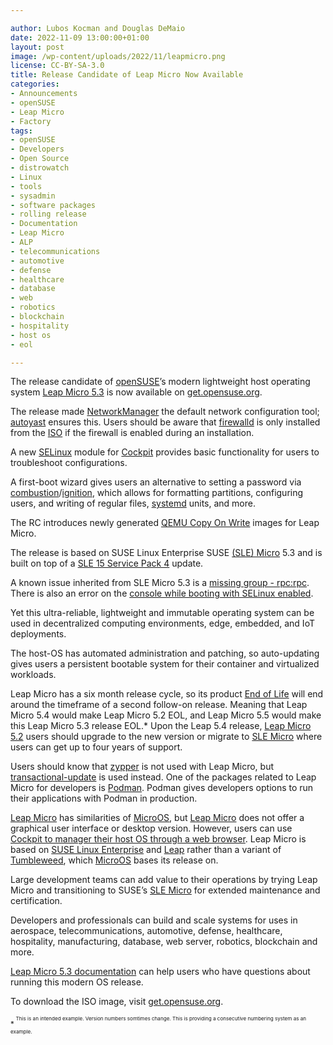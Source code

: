 ```yaml
---

author: Lubos Kocman and Douglas DeMaio
date: 2022-11-09 13:00:00+01:00
layout: post
image: /wp-content/uploads/2022/11/leapmicro.png
license: CC-BY-SA-3.0
title: Release Candidate of Leap Micro Now Available
categories:
- Announcements
- openSUSE
- Leap Micro
- Factory
tags:
- openSUSE
- Developers
- Open Source
- distrowatch
- Linux
- tools
- sysadmin
- software packages
- rolling release
- Documentation
- Leap Micro
- ALP
- telecommunications
- automotive
- defense
- healthcare
- database
- web
- robotics
- blockchain
- hospitality
- host os
- eol

--- 
```


The release candidate of [openSUSE](https://www.opensuse.org/)’s modern lightweight host operating system [Leap Micro 5.3](https://get.opensuse.org/) is now available on [get.opensuse.org](https://get.opensuse.org).

The release made [NetworkManager](https://networkmanager.dev/) the default network configuration tool; [autoyast](https://github.com/yast/yast-autoinstallation) ensures this. Users should be aware that [firewalld](https://firewalld.org/) is only installed from the [ISO](https://en.wikipedia.org/wiki/Optical_disc_image) if the firewall is enabled during an installation.

A new [SELinux](https://github.com/SELinuxProject) module for [Cockpit](https://cockpit-project.org/) provides basic functionality for users to troubleshoot configurations.

A first-boot wizard gives users an alternative to setting a password via [combustion](https://en.opensuse.org/Portal:MicroOS/Combustion)/[ignition](https://coreos.github.io/ignition/), which allows for formatting partitions, configuring users, and writing of regular files, [systemd](https://freedesktop.org/wiki/Software/systemd/) units, and more.

The RC introduces newly generated [QEMU Copy On Write](https://en.wikipedia.org/wiki/Qcow) images for Leap Micro.

The release is based on SUSE Linux Enterprise SUSE [(SLE) Micro](https://www.suse.com/download/sle-micro/) 5.3 and is built on top of a [SLE 15 Service Pack 4](https://www.suse.com/releasenotes/x86_64/SUSE-SLES/15-SP4/index.html) update.

A known issue inherited from SLE Micro 5.3 is a [missing group - rpc:rpc](https://bugzilla.opensuse.org/show_bug.cgi?id=1204929). There is also an error on the [console while booting with SELinux enabled](https://www.suse.com/releasenotes/x86_64/SLE-Micro/5.3/index.html#issue-selinux-boot).

Yet this ultra-reliable, lightweight and immutable operating system can be used in decentralized computing environments, edge, embedded, and IoT deployments.

The host-OS has automated administration and patching, so auto-updating gives users a persistent bootable system for their container and virtualized workloads.

Leap Micro has a six month release cycle, so its product [End of Life](https://en.wikipedia.org/wiki/End-of-life_product) will end around the timeframe of a second follow-on release. Meaning that Leap Micro 5.4 would make Leap Micro 5.2 EOL, and Leap Micro 5.5 would make this Leap Micro 5.3 release EOL.* Upon the Leap 5.4 release, [Leap Micro 5.2](https://get.opensuse.org/) users should upgrade to the new version or migrate to [SLE Micro](https://www.suse.com/download/sle-micro/) where users can get up to four years of support.

Users should know that [zypper](https://en.opensuse.org/SDB:Zypper_usage) is not used with Leap Micro, but [transactional-update](https://opensuse.github.io/openSUSE-docs-revamped-temp/microos_getting_started/#transcational-update-default) is used instead. One of the packages related to Leap Micro for developers is [Podman](https://github.com/containers/podman/blob/main/RELEASE_NOTES.md#342). Podman gives developers options to run their applications with Podman in production. 

[Leap Micro](https://get.opensuse.org/leapmicro/5.3/) has similarities of [MicroOS](https://get.opensuse.org/microos/), but [Leap Micro](https://get.opensuse.org/leapmicro/) does not offer a graphical user interface or desktop version. However, users can use [Cockpit to manager their host OS through a web browser](https://youtu.be/uf5C5OMscDk). Leap Micro is based on [SUSE Linux Enterprise](https://www.suse.com/products/server/) and [Leap](https://get.opensuse.org/leap) rather than a variant of [Tumbleweed](https://get.opensuse.org/tumbleweed/), which [MicroOS](https://microos.opensuse.org/) bases its release on.

Large development teams can add value to their operations by trying Leap Micro and transitioning to SUSE’s [SLE Micro](https://www.suse.com/download/sle-micro/) for extended maintenance and certification.

Developers and professionals can build and scale systems for uses in aerospace, telecommunications, automotive, defense, healthcare, hospitality, manufacturing, database, web server, robotics, blockchain and more. 

[Leap Micro 5.3 documentation](https://www.suse.com/releasenotes/x86_64/SLE-Micro/5.3/index.html) can help users who have questions about running this modern OS release. 

To download the ISO image, visit [get.opensuse.org](https://get.opensuse.org).

<sup>*<sup> <sup>This is an intended example. Version numbers somtimes change. This is providing a consecutive numbering system as an example.<sup>

<meta name="openSUSE, Tumbleweed, Developers, sysadmin, user, Open Source, rolling release, Linux, documentation, Leap Micro, ALP, telecommunications, automotive, defense, healthcare, database, web, robotics, blockchain, hospitality, host os, eol" content="HTML,CSS,XML,JavaScript">
